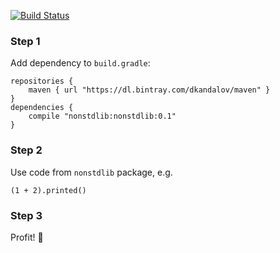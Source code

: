 [![Build Status](https://travis-ci.org/dkandalov/nonstdlib.svg?branch=master)](https://travis-ci.org/dkandalov/nonstdlib)

### Step 1
Add dependency to `build.gradle`:
```
repositories {
    maven { url "https://dl.bintray.com/dkandalov/maven" }
}
dependencies {
    compile "nonstdlib:nonstdlib:0.1"
}
```

### Step 2
Use code from `nonstdlib` package, e.g.
```
(1 + 2).printed()
```

### Step 3
Profit! 💸
